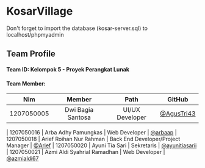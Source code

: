 # KosarVillage

Don't forget to import the database (kosar-server.sql) to localhost/phpmyadmin

## Team Profile

#### Team ID: Kelompok 5 - Proyek Perangkat Lunak

#### Team Member:

|    Nim     |      Member       |      Path       |                   GitHub                   |
| :--------: | :---------------: | :-------------: | :----------------------------------------: |
| 1207050005 | Dwi Bagia Santosa | UI/UX Developer | [@AgusTri43](https://github.com/AgusTri43) |

| 1207050016 | Arba Adhy Pamungkas | Web Developer | [@arbaap](https://github.com/arbaap)
| 1207050018 | Arief Roihan Nur Rahman | Back End Developer/Project Manager | [@Arief](https://github.com/ariefroihannurrahman)
| 1207050020 | Ayuni Tia Sari | Sekretaris | [@ayunitiasarii](https://github.com/ayunitiasarii)
| 1207050021 | Azmi Aldi Syahrial Ramadhan | Web Developer | [@azmialdi67](https://github.com/azmialdi67)
